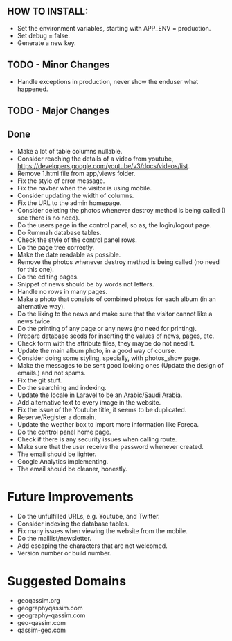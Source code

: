 
## HOW TO INSTALL:

- Set the environment variables, starting with APP_ENV = production.
- Set debug = false.
- Generate a new key.

<!--
cd /home/forge/default
git pull origin master
composer install --env=production
php artisan key:generate
php artisan migrate --force --env=production
php artisan db:seed --env=production
-->

## TODO - Minor Changes

- Handle exceptions in production, never show the enduser what happened.

## TODO - Major Changes

## Done

- Make a lot of table columns nullable.
- Consider reaching the details of a video from youtube, https://developers.google.com/youtube/v3/docs/videos/list.
- Remove 1.html file from app/views folder.
- Fix the style of error message.
- Fix the navbar when the visitor is using mobile.
- Consider updating the width of columns.
- Fix the URL to the admin homepage.
- Consider deleting the photos whenever destroy method is being called (I see there is no need).
- Do the users page in the control panel, so as, the login/logout page.
- Do Rummah database tables.
- Check the style of the control panel rows.
- Do the page tree correctly.
- Make the date readable as possible.
- Remove the photos whenever destroy method is being called (no need for this one).
- Do the editing pages.
- Snippet of news should be by words not letters.
- Handle no rows in many pages.
- Make a photo that consists of combined photos for each album (in an alternative way).
- Do the liking to the news and make sure that the visitor cannot like a news twice.
- Do the printing of any page or any news (no need for printing).
- Prepare database seeds for inserting the values of news, pages, etc.
- Check form with the attribute files, they maybe do not need it.
- Update the main album photo, in a good way of course.
- Consider doing some styling, specially, with photos_show page.
- Make the messages to be sent good looking ones (Update the design of emails.) and not spams.
- Fix the git stuff.
- Do the searching and indexing.
- Update the locale in Laravel to be an Arabic/Saudi Arabia.
- Add alternative text to every image in the website.
- Fix the issue of the Youtube title, it seems to be duplicated.
- Reserve/Register a domain.
- Update the weather box to import more information like Foreca.
- Do the control panel home page.
- Check if there is any security issues when calling route.
- Make sure that the user receive the password whenever created.
- The email should be lighter.
- Google Analytics implementing.
- The email should be cleaner, honestly.

# Future Improvements

- Do the unfulfilled URLs, e.g. Youtube, and Twitter.
- Consider indexing the database tables.
- Fix many issues when viewing the website from the mobile.
- Do the maillist/newsletter.
- Add escaping the characters that are not welcomed.
- Version number or build number.

# Suggested Domains
- geoqassim.org
- geographyqassim.com
- geography-qassim.com
- geo-qassim.com
- qassim-geo.com
